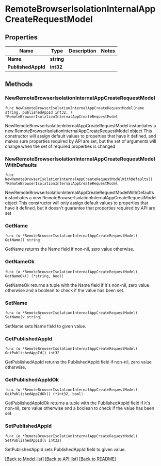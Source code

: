 # RemoteBrowserIsolationInternalAppCreateRequestModel

## Properties

Name | Type | Description | Notes
------------ | ------------- | ------------- | -------------
**Name** | **string** |  | 
**PublishedAppId** | **int32** |  | 

## Methods

### NewRemoteBrowserIsolationInternalAppCreateRequestModel

`func NewRemoteBrowserIsolationInternalAppCreateRequestModel(name string, publishedAppId int32, ) *RemoteBrowserIsolationInternalAppCreateRequestModel`

NewRemoteBrowserIsolationInternalAppCreateRequestModel instantiates a new RemoteBrowserIsolationInternalAppCreateRequestModel object
This constructor will assign default values to properties that have it defined,
and makes sure properties required by API are set, but the set of arguments
will change when the set of required properties is changed

### NewRemoteBrowserIsolationInternalAppCreateRequestModelWithDefaults

`func NewRemoteBrowserIsolationInternalAppCreateRequestModelWithDefaults() *RemoteBrowserIsolationInternalAppCreateRequestModel`

NewRemoteBrowserIsolationInternalAppCreateRequestModelWithDefaults instantiates a new RemoteBrowserIsolationInternalAppCreateRequestModel object
This constructor will only assign default values to properties that have it defined,
but it doesn't guarantee that properties required by API are set

### GetName

`func (o *RemoteBrowserIsolationInternalAppCreateRequestModel) GetName() string`

GetName returns the Name field if non-nil, zero value otherwise.

### GetNameOk

`func (o *RemoteBrowserIsolationInternalAppCreateRequestModel) GetNameOk() (*string, bool)`

GetNameOk returns a tuple with the Name field if it's non-nil, zero value otherwise
and a boolean to check if the value has been set.

### SetName

`func (o *RemoteBrowserIsolationInternalAppCreateRequestModel) SetName(v string)`

SetName sets Name field to given value.


### GetPublishedAppId

`func (o *RemoteBrowserIsolationInternalAppCreateRequestModel) GetPublishedAppId() int32`

GetPublishedAppId returns the PublishedAppId field if non-nil, zero value otherwise.

### GetPublishedAppIdOk

`func (o *RemoteBrowserIsolationInternalAppCreateRequestModel) GetPublishedAppIdOk() (*int32, bool)`

GetPublishedAppIdOk returns a tuple with the PublishedAppId field if it's non-nil, zero value otherwise
and a boolean to check if the value has been set.

### SetPublishedAppId

`func (o *RemoteBrowserIsolationInternalAppCreateRequestModel) SetPublishedAppId(v int32)`

SetPublishedAppId sets PublishedAppId field to given value.



[[Back to Model list]](../README.md#documentation-for-models) [[Back to API list]](../README.md#documentation-for-api-endpoints) [[Back to README]](../README.md)


